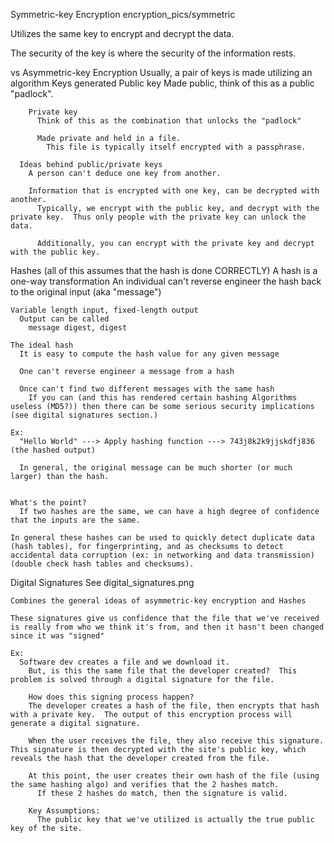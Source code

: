 Symmetric-key Encryption
  encryption_pics/symmetric

  Utilizes the same key to encrypt and decrypt the data.

  The security of the key is where the security of the information rests.

  vs Asymmetric-key Encryption
    Usually, a pair of keys is made utilizing an algorithm
      Keys generated
        Public key
          Made public, think of this as a public "padlock".
            
        Private key
          Think of this as the combination that unlocks the "padlock"

          Made private and held in a file.
            This file is typically itself encrypted with a passphrase.

      Ideas behind public/private keys
        A person can't deduce one key from another.

        Information that is encrypted with one key, can be decrypted with another.
          Typically, we encrypt with the public key, and decrypt with the private key.  Thus only people with the private key can unlock the data.

          Additionally, you can encrypt with the private key and decrypt with the public key.

Hashes (all of this assumes that the hash is done CORRECTLY)
  A hash is a one-way transformation
    An individual can't reverse engineer the hash back to the original input (aka "message")
    
    Variable length input, fixed-length output
      Output can be called
        message digest, digest

    The ideal hash
      It is easy to compute the hash value for any given message

      One can't reverse engineer a message from a hash

      Once can't find two different messages with the same hash
        If you can (and this has rendered certain hashing Algorithms useless (MD5?)) then there can be some serious security implications (see digital signatures section.)

    Ex:
      "Hello World" ---> Apply hashing function ---> 743j8k2k9jjskdfj836 (the hashed output)

      In general, the original message can be much shorter (or much larger) than the hash.  


    What's the point?
      If two hashes are the same, we can have a high degree of confidence that the inputs are the same.

    In general these hashes can be used to quickly detect duplicate data (hash tables), for fingerprinting, and as checksums to detect accidental data corruption (ex: in networking and data transmission) (double check hash tables and checksums).

  Digital Signatures
    See digital_signatures.png
    
    Combines the general ideas of asymmetric-key encryption and Hashes

    These signatures give us confidence that the file that we've received is really from who we think it's from, and then it hasn't been changed since it was "signed"

    Ex:
      Software dev creates a file and we download it.
        But, is this the same file that the developer created?  This problem is solved through a digital signature for the file.

        How does this signing process happen?
        The developer creates a hash of the file, then encrypts that hash with a private key.  The output of this encryption process will generate a digital signature.

        When the user receives the file, they also receive this signature.  This signature is then decrypted with the site's public key, which reveals the hash that the developer created from the file.

        At this point, the user creates their own hash of the file (using the same hashing algo) and verifies that the 2 hashes match.
          If these 2 hashes do match, then the signature is valid.

        Key Assumptions:
          The public key that we've utilized is actually the true public key of the site.










    